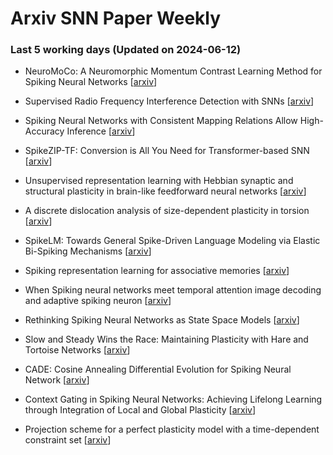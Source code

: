 # Arxiv SNN Paper Weekly


 ### **Last 5 working days (Updated on 2024-06-12)** 


- NeuroMoCo: A Neuromorphic Momentum Contrast Learning Method for Spiking Neural Networks [[arxiv](https://arxiv.org/abs/2406.06305)]

- Supervised Radio Frequency Interference Detection with SNNs [[arxiv](https://arxiv.org/abs/2406.06075)]

- Spiking Neural Networks with Consistent Mapping Relations Allow High-Accuracy Inference [[arxiv](https://arxiv.org/abs/2406.05371)]

- SpikeZIP-TF: Conversion is All You Need for Transformer-based SNN [[arxiv](https://arxiv.org/abs/2406.03470)]

- Unsupervised representation learning with Hebbian synaptic and structural plasticity in brain-like feedforward neural networks [[arxiv](https://arxiv.org/abs/2406.04733)]

- A discrete dislocation analysis of size-dependent plasticity in torsion [[arxiv](https://arxiv.org/abs/2406.03375)]

- SpikeLM: Towards General Spike-Driven Language Modeling via Elastic Bi-Spiking Mechanisms [[arxiv](https://arxiv.org/abs/2406.03287)]

- Spiking representation learning for associative memories [[arxiv](https://arxiv.org/abs/2406.03054)]

- When Spiking neural networks meet temporal attention image decoding and adaptive spiking neuron [[arxiv](https://arxiv.org/abs/2406.03046)]

- Rethinking Spiking Neural Networks as State Space Models [[arxiv](https://arxiv.org/abs/2406.02923)]

- Slow and Steady Wins the Race: Maintaining Plasticity with Hare and Tortoise Networks [[arxiv](https://arxiv.org/abs/2406.02596)]

- CADE: Cosine Annealing Differential Evolution for Spiking Neural Network [[arxiv](https://arxiv.org/abs/2406.02349)]

- Context Gating in Spiking Neural Networks: Achieving Lifelong Learning through Integration of Local and Global Plasticity [[arxiv](https://arxiv.org/abs/2406.01883)]

- Projection scheme for a perfect plasticity model with a time-dependent constraint set [[arxiv](https://arxiv.org/abs/2406.02218)]

